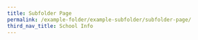 ```yaml
---
title: Subfolder Page
permalink: /example-folder/example-subfolder/subfolder-page/
third_nav_title: School Info
---
```


